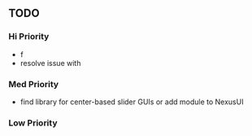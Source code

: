 ## TODO

### Hi Priority
* f
* resolve issue with 

### Med Priority
* find library for center-based slider GUIs or add module to NexusUI


### Low Priority
